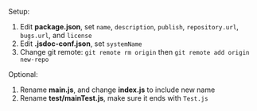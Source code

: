Setup:

1. Edit **package.json**, set `name`, `description`, `publish`, `repository.url`, `bugs.url`, and `license`
2. Edit **.jsdoc-conf.json**, set `systemName`
3. Change git remote: `git remote rm origin` then `git remote add origin new-repo`

Optional:

1. Rename **main.js**, and change **index.js** to include new name
2. Rename **test/mainTest.js**, make sure it ends with `Test.js`